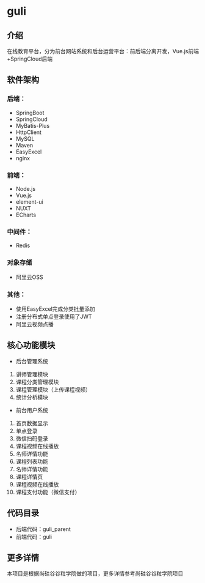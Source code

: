 # guli

## 介绍
在线教育平台，分为前台网站系统和后台运营平台：前后端分离开发，Vue.js前端+SpringCloud后端

## 软件架构
### 后端：
- SpringBoot
- SpringCloud
- MyBatis-Plus
- HttpClient
- MySQL
- Maven
- EasyExcel
- nginx
### 前端：
- Node.js
- Vue.js
- element-ui
- NUXT
- ECharts
### 中间件：
- Redis
### 对象存储
- 阿里云OSS
### 其他：
- 使用EasyExcel完成分类批量添加
- 注册分布式单点登录使用了JWT
- 阿里云视频点播



## 核心功能模块
- 后台管理系统
1.  讲师管理模块
2.  课程分类管理模块
3.  课程管理模块（上传课程视频）
4.  统计分析模块
- 前台用户系统
1.  首页数据显示
2.  单点登录
3.  微信扫码登录
4.  课程视频在线播放
5.  名师详情功能
6.  课程列表功能
7.  名师详情功能
8.  课程详情页
9.  课程视频在线播放
10.  课程支付功能（微信支付）

## 代码目录
- 后端代码：guli_parent
- 前端代码：guli

## 更多详情
本项目是根据尚硅谷谷粒学院做的项目，更多详情参考尚硅谷谷粒学院项目
